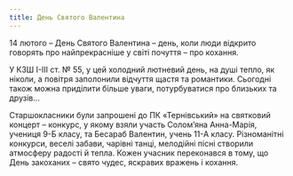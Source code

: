 ```yaml
---
title: День Святого Валентина
---
```


14 лютого – День Святого Валентина – день, коли люди відкрито говорять про найпрекрасніше у світі почуття – про кохання.

У КЗШ І-ІІІ ст. № 55, у цей холодний лютневий день, на душі тепло, як ніколи, а повітря заполонили відчуття щастя та романтики. Сьогодні також можна приділити більше уваги, потурбуватися про близьких та друзів…

Старшокласники були запрошені до ПК «Тернівський» на святковий концерт – конкурс, у якому взяли участь Солом’яна Анна-Марія, учениця 9-Б класу, та Бесараб Валентин, учень 11-А класу. Різноманітні конкурси, веселі забави, чарівні танці, мелодійні пісні створили атмосферу радості й тепла. Кожен учасник переконався в тому, що День закоханих – свято чудес, яскравих вражень і кохання.

<slideshow id="_/72157693424798124" />
